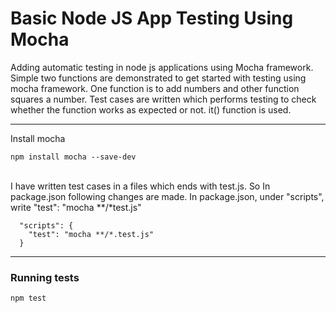 # Basic Node JS App Testing Using Mocha

Adding automatic testing in node js applications using Mocha framework. Simple two functions are demonstrated to get started with testing using mocha framework. One function is to add numbers and other function squares a number. Test cases are written which performs testing to check whether the function works as expected or not. it() function is used.

<hr>

Install mocha

```
npm install mocha --save-dev
```

<br>
I have written test cases in a files which ends with test.js. So In package.json following changes are made.
In package.json, under "scripts", write "test": "mocha **/*test.js" 

```
  "scripts": {
    "test": "mocha **/*.test.js"
  }
```
<hr>

### Running tests

```
npm test
```


